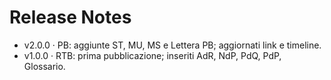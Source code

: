# Release Notes
- v2.0.0 · PB: aggiunte ST, MU, MS e Lettera PB; aggiornati link e timeline.
- v1.0.0 · RTB: prima pubblicazione; inseriti AdR, NdP, PdQ, PdP, Glossario.
